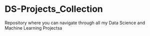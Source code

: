 # DS-Projects_Collection
Repository where you can navigate through all my Data Science and Machine Learning Projectsa

